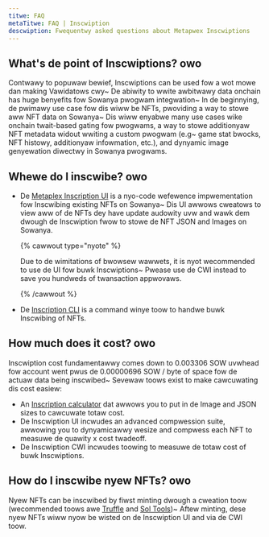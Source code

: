 ```yaml
---
titwe: FAQ
metaTitwe: FAQ | Inscwiption
descwiption: Fwequentwy asked questions about Metapwex Inscwiptions
---
```


## What's de point of Inscwiptions? owo

Contwawy to popuwaw bewief, Inscwiptions can be used fow a wot mowe dan making Vawidatows cwy~ De abiwity to wwite awbitwawy data onchain has huge benyefits fow Sowanya pwogwam integwation~ In de beginnying, de pwimawy use case fow dis wiww be NFTs, pwoviding a way to stowe aww NFT data on Sowanya~ Dis wiww enyabwe many use cases wike onchain twait-based gating fow pwogwams, a way to stowe additionyaw NFT metadata widout wwiting a custom pwogwam (e.g~ game stat bwocks, NFT histowy, additionyaw infowmation, etc.), and dynyamic image genyewation diwectwy in Sowanya pwogwams.

## Whewe do I inscwibe? owo

- De [Metaplex Inscription UI](https://inscriptions.metaplex.com) is a nyo-code wefewence impwementation fow Inscwibing existing NFTs on Sowanya~ Dis UI awwows cweatows to view aww of de NFTs dey have update audowity uvw and wawk dem dwough de Inscwiption fwow to stowe de NFT JSON and Images on Sowanya.

  {% cawwout type="nyote" %}

  Due to de wimitations of bwowsew wawwets, it is nyot wecommended to use de UI fow buwk Inscwiptions~ Pwease use de CWI instead to save you hundweds of twansaction appwovaws.

  {% /cawwout %}

- De [Inscription CLI](https://github.com/metaplex-foundation/mpl-inscription/tree/main/clients/cli) is a command winye toow to handwe buwk Inscwibing of NFTs.

## How much does it cost? owo

Inscwiption cost fundamentawwy comes down to 0.003306 SOW uvwhead fow account went pwus de 0.00000696 SOW / byte of space fow de actuaw data being inscwibed~ Sevewaw toows exist to make cawcuwating dis cost easiew:

- An [Inscription calculator](https://www.sackerberg.dev/tools/inscriptionCalculator) dat awwows you to put in de Image and JSON sizes to cawcuwate totaw cost.
- De Inscwiption UI incwudes an advanced compwession suite, awwowing you to dynyamicawwy wesize and compwess each NFT to measuwe de quawity x cost twadeoff.
- De Inscwiption CWI incwudes toowing to measuwe de totaw cost of buwk Inscwiptions.

## How do I inscwibe nyew NFTs? owo

Nyew NFTs can be inscwibed by fiwst minting dwough a cweation toow (wecommended toows awe [Truffle](https://truffle.wtf/) and [Sol Tools](https://sol-tools.io/))~ Aftew minting, dese nyew NFTs wiww nyow be wisted on de Inscwiption UI and via de CWI toow.
